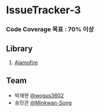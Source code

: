 # IssueTracker-3
### Code Coverage 목표 : 70% 이상

## Library
1. <a href="https://github.com/Alamofire/AlamofireImage" target="_self">Alamofire</a>

## Team

- 박재현 [@wogus3602](https://github.com/wogus3602)
- 송민관 [@Minkwan-Song](https://github.com/Minkwan-Song)
